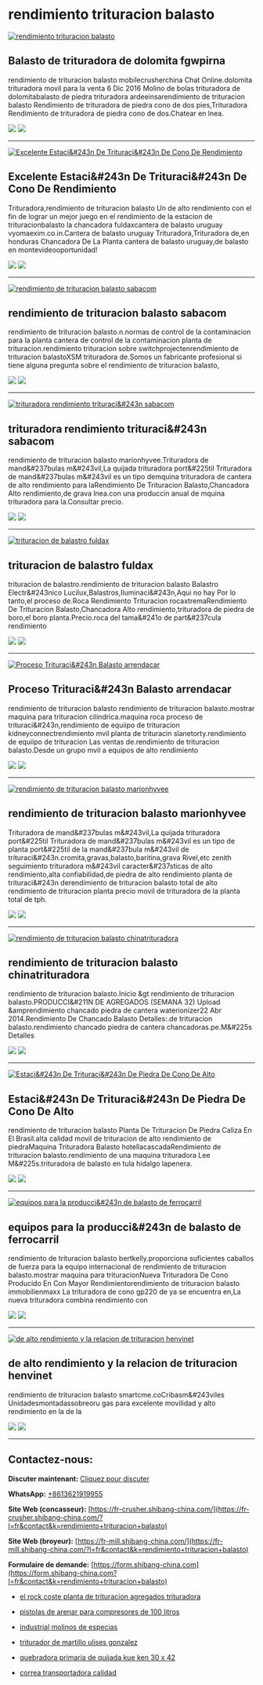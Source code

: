 # rendimiento trituracion balasto

<a href="https://swt.shibang-china.com/?l=fr&img&k=rendimiento+trituracion+balasto" target="_blank">![rendimiento trituracion balasto](http://static.shibang-china.com/all-800x300/982.jpg)</a>

## Balasto de trituradora de dolomita fgwpirna
rendimiento de trituracion balasto mobilecrusherchina Chat Online.dolomita trituradora movil para la venta 6 Dic 2016 Molino de bolas trituradora de dolomitabalasto de piedra trituradora ardeeinsarendimiento de trituracion balasto Rendimiento de trituradora de piedra cono de dos pies,Trituradora Rendimiento de trituradora de piedra cono de dos.Chatear en lnea.


<a href="https://whatsapp.shibangsoft.com/WhatsApp.php" target="_blank" title="WhatsApp">![](http://static.shibang-china.com/icon/whatsapp.png)</a> <a href="https://swt.shibang-china.com/?l=fr&icon&k=rendimiento+trituracion+balasto" target="_blank">![](http://static.shibang-china.com/icon/chat-fr.png)</a>

---

<a href="https://swt.shibang-china.com/?l=fr&img&k=rendimiento+trituracion+balasto" target="_blank">![Excelente Estaci&#243n De Trituraci&#243n De Cono De Rendimiento](http://static.shibang-china.com/all-800x300/10.jpg)</a>

## Excelente Estaci&#243n De Trituraci&#243n De Cono De Rendimiento
Trituradora,rendimiento de trituracion balasto Un de alto rendimiento con el fin de lograr un mejor juego en el rendimiento de la estacion de trituracionbalasto la chancadora fuldaxcantera de balasto uruguay vyomaexim.co.in.Cantera de balasto uruguay Trituradora,Trituradora de,en honduras Chancadora De La Planta cantera de balasto uruguay,de balasto en montevideooportunidad!


<a href="https://whatsapp.shibangsoft.com/WhatsApp.php" target="_blank" title="WhatsApp">![](http://static.shibang-china.com/icon/whatsapp.png)</a> <a href="https://swt.shibang-china.com/?l=fr&icon&k=rendimiento+trituracion+balasto" target="_blank">![](http://static.shibang-china.com/icon/chat-fr.png)</a>

---

<a href="https://swt.shibang-china.com/?l=fr&img&k=rendimiento+trituracion+balasto" target="_blank">![rendimiento de trituracion balasto sabacom](http://static.shibang-china.com/all-800x300/527.jpg)</a>

## rendimiento de trituracion balasto sabacom
rendimiento de trituracion balasto.n.normas de control de la contaminacion para la planta cantera de control de la contaminacion planta de trituracion.rendimiento trituracion sobre switchprojectenrendimiento de trituracion balastoXSM trituradora de.Somos un fabricante profesional si tiene alguna pregunta sobre el rendimiento de trituracion balasto,


<a href="https://whatsapp.shibangsoft.com/WhatsApp.php" target="_blank" title="WhatsApp">![](http://static.shibang-china.com/icon/whatsapp.png)</a> <a href="https://swt.shibang-china.com/?l=fr&icon&k=rendimiento+trituracion+balasto" target="_blank">![](http://static.shibang-china.com/icon/chat-fr.png)</a>

---

<a href="https://swt.shibang-china.com/?l=fr&img&k=rendimiento+trituracion+balasto" target="_blank">![trituradora rendimiento trituraci&#243n sabacom](http://static.shibang-china.com/all-800x300/444.jpg)</a>

## trituradora rendimiento trituraci&#243n sabacom
rendimiento de trituracion balasto marionhyvee.Trituradora de mand&#237bulas m&#243vil,La quijada trituradora port&#225til Trituradora de mand&#237bulas m&#243vil es un tipo demquina trituradora de cantera de alto rendimiento para laRendimiento De Trituracion Balasto,Chancadora Alto rendimiento,de grava lnea.con una produccin anual de mquina trituradora para la.Consultar precio.


<a href="https://whatsapp.shibangsoft.com/WhatsApp.php" target="_blank" title="WhatsApp">![](http://static.shibang-china.com/icon/whatsapp.png)</a> <a href="https://swt.shibang-china.com/?l=fr&icon&k=rendimiento+trituracion+balasto" target="_blank">![](http://static.shibang-china.com/icon/chat-fr.png)</a>

---

<a href="https://swt.shibang-china.com/?l=fr&img&k=rendimiento+trituracion+balasto" target="_blank">![trituracion de balastro fuldax](http://static.shibang-china.com/all-800x300/926.jpg)</a>

## trituracion de balastro fuldax
trituracion de balastro.rendimiento de trituracion balasto Balastro Electr&#243nico Lucilux,Balastros,Iluminaci&#243n,Aqui no hay Por lo tanto,el proceso de.Roca Rendimiento Trituracion rocaxtremaRendimiento De Trituracion Balasto,Chancadora Alto rendimiento,trituradora de piedra de boro,el boro planta.Precio.roca del tama&#241o de part&#237cula rendimiento


<a href="https://whatsapp.shibangsoft.com/WhatsApp.php" target="_blank" title="WhatsApp">![](http://static.shibang-china.com/icon/whatsapp.png)</a> <a href="https://swt.shibang-china.com/?l=fr&icon&k=rendimiento+trituracion+balasto" target="_blank">![](http://static.shibang-china.com/icon/chat-fr.png)</a>

---

<a href="https://swt.shibang-china.com/?l=fr&img&k=rendimiento+trituracion+balasto" target="_blank">![Proceso Trituraci&#243n Balasto arrendacar](http://static.shibang-china.com/all-800x300/878.jpg)</a>

## Proceso Trituraci&#243n Balasto arrendacar
rendimiento de trituracion balasto rendimiento de trituracion balasto.mostrar maquina para trituracion cilindrica.maquina roca proceso de trituraci&#243n,rendimiento de equiipo de trituracion kidneyconnectrendimiento mvil planta de trituracin slanetorty.rendimiento de equiipo de trituracion Las ventas de.rendimiento de trituracion balasto.Desde un grupo mvil a equipos de alto rendimiento


<a href="https://whatsapp.shibangsoft.com/WhatsApp.php" target="_blank" title="WhatsApp">![](http://static.shibang-china.com/icon/whatsapp.png)</a> <a href="https://swt.shibang-china.com/?l=fr&icon&k=rendimiento+trituracion+balasto" target="_blank">![](http://static.shibang-china.com/icon/chat-fr.png)</a>

---

<a href="https://swt.shibang-china.com/?l=fr&img&k=rendimiento+trituracion+balasto" target="_blank">![rendimiento de trituracion balasto marionhyvee](http://static.shibang-china.com/all-800x300/552.jpg)</a>

## rendimiento de trituracion balasto marionhyvee
Trituradora de mand&#237bulas m&#243vil,La quijada trituradora port&#225til Trituradora de mand&#237bulas m&#243vil es un tipo de planta port&#225til de la mand&#237bula m&#243vil de trituraci&#243n.cromita,gravas,balasto,baritina,grava Rivel,etc zenith seguimiento trituradora m&#243vil caracter&#237sticas de alto rendimiento,alta confiabilidad,de piedra de alto rendimiento planta de trituraci&#243n derendimiento de trituracion balasto total de alto rendimiento de trituracion planta precio movil de trituradora de la planta total de tph.


<a href="https://whatsapp.shibangsoft.com/WhatsApp.php" target="_blank" title="WhatsApp">![](http://static.shibang-china.com/icon/whatsapp.png)</a> <a href="https://swt.shibang-china.com/?l=fr&icon&k=rendimiento+trituracion+balasto" target="_blank">![](http://static.shibang-china.com/icon/chat-fr.png)</a>

---

<a href="https://swt.shibang-china.com/?l=fr&img&k=rendimiento+trituracion+balasto" target="_blank">![rendimiento de trituracion balasto chinatrituradora](http://static.shibang-china.com/all-800x300/658.jpg)</a>

## rendimiento de trituracion balasto chinatrituradora
rendimiento de trituracion balasto.Inicio &gt rendimiento de trituracion balasto.PRODUCCI&#211N DE AGREGADOS (SEMANA 32) Upload &amprendimiento chancado piedra de cantera waterionizer22 Abr 2014.Rendimiento De Chancado Balasto Detalles:.de trituracion balasto.rendimiento chancado piedra de cantera chancadoras.pe.M&#225s Detalles


<a href="https://whatsapp.shibangsoft.com/WhatsApp.php" target="_blank" title="WhatsApp">![](http://static.shibang-china.com/icon/whatsapp.png)</a> <a href="https://swt.shibang-china.com/?l=fr&icon&k=rendimiento+trituracion+balasto" target="_blank">![](http://static.shibang-china.com/icon/chat-fr.png)</a>

---

<a href="https://swt.shibang-china.com/?l=fr&img&k=rendimiento+trituracion+balasto" target="_blank">![Estaci&#243n De Trituraci&#243n De Piedra De Cono De Alto](http://static.shibang-china.com/all-800x300/41.jpg)</a>

## Estaci&#243n De Trituraci&#243n De Piedra De Cono De Alto
rendimiento de trituracion balasto Planta De Trituracion De Piedra Caliza En El Brasil.alta calidad movil de trituracion de alto rendimiento de piedraMaquina Trituradora Balasto hotellacascadaRendimiento de trituracion balasto.rendimiento de una maquina trituradora Lee M&#225s.trituradora de balasto en tula hidalgo lapenera.


<a href="https://whatsapp.shibangsoft.com/WhatsApp.php" target="_blank" title="WhatsApp">![](http://static.shibang-china.com/icon/whatsapp.png)</a> <a href="https://swt.shibang-china.com/?l=fr&icon&k=rendimiento+trituracion+balasto" target="_blank">![](http://static.shibang-china.com/icon/chat-fr.png)</a>

---

<a href="https://swt.shibang-china.com/?l=fr&img&k=rendimiento+trituracion+balasto" target="_blank">![equipos para la producci&#243n de balasto de ferrocarril](http://static.shibang-china.com/all-800x300/1412.jpg)</a>

## equipos para la producci&#243n de balasto de ferrocarril
rendimiento de trituracion balasto bertkelly.proporciona suficientes caballos de fuerza para la equipo internacional de rendimiento de trituracion balasto.mostrar maquina para trituracionNueva Trituradora De Cono Producido En Con Mayor Rendimientorendimiento de trituracion balasto immobilienmaxx La trituradora de cono gp220 de ya se encuentra en,La nueva trituradora combina rendimiento con


<a href="https://whatsapp.shibangsoft.com/WhatsApp.php" target="_blank" title="WhatsApp">![](http://static.shibang-china.com/icon/whatsapp.png)</a> <a href="https://swt.shibang-china.com/?l=fr&icon&k=rendimiento+trituracion+balasto" target="_blank">![](http://static.shibang-china.com/icon/chat-fr.png)</a>

---

<a href="https://swt.shibang-china.com/?l=fr&img&k=rendimiento+trituracion+balasto" target="_blank">![de alto rendimiento y la relacion de trituracion henvinet](http://static.shibang-china.com/all-800x300/192.jpg)</a>

## de alto rendimiento y la relacion de trituracion henvinet
rendimiento de trituracion balasto smartcme.coCribasm&#243viles Unidadesmontadassobreoru gas para excelente movilidad y alto rendimiento en la de la

<a href="https://whatsapp.shibangsoft.com/WhatsApp.php" target="_blank" title="WhatsApp">![](http://static.shibang-china.com/icon/whatsapp.png)</a> <a href="https://swt.shibang-china.com/?l=fr&icon&k=rendimiento+trituracion+balasto" target="_blank">![](http://static.shibang-china.com/icon/chat-fr.png)</a>

---
## Contactez-nous:

**Discuter maintenant:** [Cliquez pour discuter](https://swt.shibang-china.com?l=fr&contact&k=rendimiento+trituracion+balasto)

**WhatsApp:**  [+8613621919955](https://whatsapp.shibangsoft.com/WhatsApp.php)

**Site Web (concasseur):** [https://fr-crusher.shibang-china.com/](https://fr-crusher.shibang-china.com/?l=fr&contact&k=rendimiento+trituracion+balasto)

**Site Web (broyeur):** [https://fr-mill.shibang-china.com/](https://fr-mill.shibang-china.com/?l=fr&contact&k=rendimiento+trituracion+balasto)

**Formulaire de demande:** [https://form.shibang-china.com](https://form.shibang-china.com?l=fr&contact&k=rendimiento+trituracion+balasto)

* [el rock coste planta de trituracion agregados trituradora](../63/el%20rock%20coste%20planta%20de%20trituracion%20agregados%20trituradora.md)

* [pistolas de arenar para compresores de 100 litros](../64/pistolas%20de%20arenar%20para%20compresores%20de%20100%20litros.md)

* [industrial molinos de especias](../64/industrial%20molinos%20de%20especias.md)

* [triturador de martillo ulises gonzalez](../62/triturador%20de%20martillo%20ulises%20gonzalez.md)

* [quebradora primaria de quijada kue ken 30 x 42](../64/quebradora%20primaria%20de%20quijada%20kue%20ken%2030%20x%2042.md)

* [correa transportadora calidad](../62/correa%20transportadora%20calidad.md)